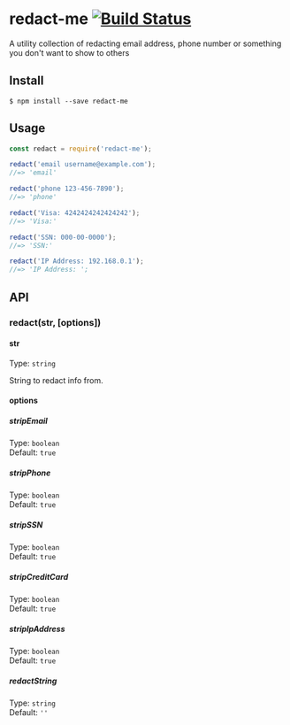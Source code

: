 # redact-me [![Build Status](https://travis-ci.org/soleo/redact-me.svg?branch=master)](https://travis-ci.org/soleo/redact-me)

A utility collection of redacting email address, phone number or something you don't want to show to others

## Install

```
$ npm install --save redact-me
```


## Usage

```js
const redact = require('redact-me');

redact('email username@example.com');
//=> 'email'

redact('phone 123-456-7890');
//=> 'phone'

redact('Visa: 4242424242424242');
//=> 'Visa:'

redact('SSN: 000-00-0000');
//=> 'SSN:'

redact('IP Address: 192.168.0.1');
//=> 'IP Address: ';
```


## API

### redact(str, [options])

#### str

Type: `string`

String to redact info from.

#### options

##### stripEmail

Type: `boolean`  
Default: `true`

##### stripPhone

Type: `boolean`  
Default: `true`

##### stripSSN

Type: `boolean`  
Default: `true`

##### stripCreditCard

Type: `boolean`  
Default: `true`

##### stripIpAddress

Type: `boolean`  
Default: `true`

##### redactString

Type: `string`  
Default: `''`


